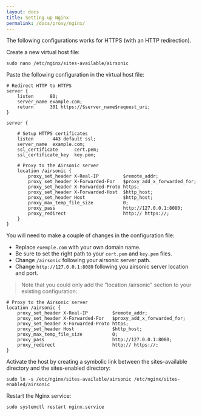 ```yaml
---
layout: docs
title: Setting up Nginx
permalink: /docs/proxy/nginx/
---
```

The following configurations works for HTTPS (with an HTTP redirection).

Create a new virtual host file:

```
sudo nano /etc/nginx/sites-available/airsonic
```

Paste the following configuration in the virtual host file:

```nginx
# Redirect HTTP to HTTPS
server {
    listen      80;
    server_name example.com;
    return      301 https://$server_name$request_uri;
}

server {

    # Setup HTTPS certificates
    listen       443 default ssl;
    server_name  example.com;
    ssl_certificate      cert.pem;
    ssl_certificate_key  key.pem;

    # Proxy to the Airsonic server
    location /airsonic {
        proxy_set_header X-Real-IP         $remote_addr;
        proxy_set_header X-Forwarded-For   $proxy_add_x_forwarded_for;
        proxy_set_header X-Forwarded-Proto https;
        proxy_set_header X-Forwarded-Host  $http_host;
        proxy_set_header Host              $http_host;
        proxy_max_temp_file_size           0;
        proxy_pass                         http://127.0.0.1:8080;
        proxy_redirect                     http:// https://;
    }
}
```

You will need to make a couple of changes in the configuration file:
- Replace `exemple.com` with your own domain name.
- Be sure to set the right path to your `cert.pem` and `key.pem` files.
- Change `/airsonic` following your airsonic server path.
- Change `http://127.0.0.1:8080` following you airsonic server location and port.
> Note that you could only add the "location /airsonic" section to your existing configuration:
```nginx
# Proxy to the Airsonic server
location /airsonic {
    proxy_set_header X-Real-IP         $remote_addr;
    proxy_set_header X-Forwarded-For   $proxy_add_x_forwarded_for;
    proxy_set_header X-Forwarded-Proto https;
    proxy_set_header Host              $http_host;
    proxy_max_temp_file_size           0;
    proxy_pass                         http://127.0.0.1:8080;
    proxy_redirect                     http:// https://;
}
```

Activate the host by creating a symbolic link between the sites-available directory and the sites-enabled directory:

```
sudo ln -s /etc/nginx/sites-available/airsonic /etc/nginx/sites-enabled/airsonic
```

Restart the Nginx service:

```
sudo systemctl restart nginx.service
```
